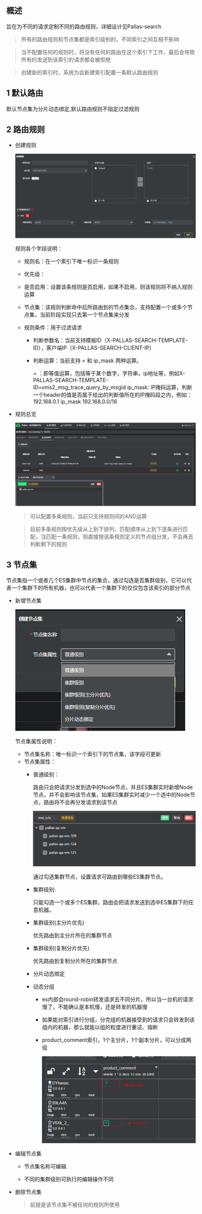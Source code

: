 ## 概述

旨在为不同的请求定制不同的路由规则，详细设计见Pallas-search

> 所有的路由规则和节点集都是索引级别的，不同索引之间互相不影响

> 当不配置任何的规则时，将没有任何的路由在这个索引下工作，最后会导致所有的发送到该索引的请求都会被拒绝

> 创建新的索引时，系统为会新建索引配置一条默认路由规则

## 1 默认路由

  默认节点集为分片动态绑定,默认路由规则不指定过滤规则
  
## 2 路由规则
  
  - 创建规则
  
     ![](image/createIndexrule.PNG)
     
      规则各个字段说明：
      
      -  规则名：在一个索引下唯一标识一条规则
      -  优先级：
      -  是否启用：设置该条规则是否启用，如果不启用，则该规则将不纳入规则运算
      -  节点集：该规则判断命中后所路由到的节点集合，支持配置一个或多个节点集，当前阶段实现只去第一个节点集来分发
      -  规则条件：用于过滤请求
      
         - 判断参数名：当前支持模板ID（X-PALLAS-SEARCH-TEMPLATE-ID），客户端IP（X-PALLAS-SEARCH-CLIENT-IP）
         - 判断运算：当前支持 = 和 ip_mask 两种运算。
         
            = ：即等值运算，包括等于某个数字，字符串，ip地址等，例如X-PALLAS-SEARCH-TEMPLATE-ID=vms2_msg_trace_query_by_msgid
            ip_mask: IP掩码运算，判断一个header的值是否属于给出的判断值所在的IP掩码段之内，例如：192.168.0.1 ip_mask 192.168.0.0/16
  
  -  规则总览
  
     ![](image/indexRouteRuleoverview.PNG)
  
       > 可以配置多条规则，当前只支持规则间的AND运算
       
       > 目前多条规则按优先级从上到下排列，匹配顺序从上到下逐条进行匹配，当匹配一条规则，则直接按该条规则定义的节点组分发，不会再去判断剩下的规则
  
## 3 节点集

  节点集指一个或者几个ES集群中节点的集合，通过勾选是否集群级别，它可以代表一个集群下的所有机器，也可以代表一个集群下的仅仅包含该索引的部分节点
  
  - 新增节点集
  
    ![](image/addIndexRouteRuleNodes.png)
    
    节点集属性说明：
    
      - 节点集名称：唯一标识一个索引下的节点集，该字段可更新
      - 节点集属性：
        - 普通级别：
        
          路由只会把请求分发到选中的Node节点，并且ES集群实时新增Node节点，并不会影响该节点集，如果ES集群实时减少一个选中的Node节点，路由将不会再分发请求到该节点
        
          ![](image/indexRouteRuleNormalNodes.PNG)
          
          通过勾选集群节点，设置请求可路由到哪些ES集群节点。
          
        - 集群级别:
        
          只能勾选一个或多个ES集群，路由会把请求发送到选中ES集群下的任意机器。

        - 集群级别(主分片优先)
          
          优先路由到主分片所在的集群节点
        
        - 集群级别(复制分片优先)
        
          优先路由到复制分片所在的集群节点
          
        - 分片动态绑定
        
        - 动态分组
        
          - es内部会round-robin转发请求去不同分片，所以当一台机的请求慢了，不能确认是本机慢，还是转发的机器慢
          
          - 如果能对索引进行分组，分完组的机器接受到的请求只会转发到该组内的机器，那么就能以组的粒度进行重试、熔断
          
          - product_comment索引，1个主分片，1个副本分片，可以分成两组
          
            ![](image/product_comment.png)
                 
  - 编辑节点集
    
    - 节点集名称可编辑
    
    - 不同的集群级别可执行的编辑操作不同
  
  - 删除节点集
  
    > 前提是该节点集不被任何的规则所使用